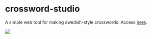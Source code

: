 # crossword-studio
A simple web tool for making swedish-style crosswords. Access [here](https://vgarciasc.github.io/crossword-studio).

![](https://i.imgur.com/njdAjMy.png)

